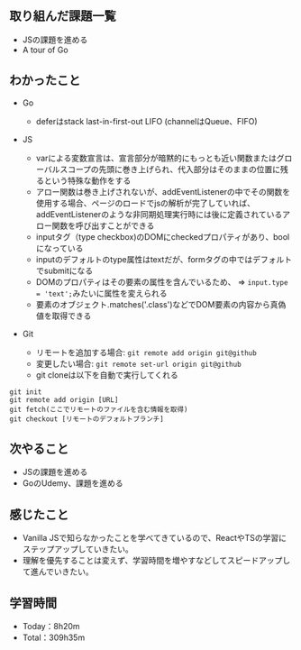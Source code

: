 ## 取り組んだ課題一覧
- JSの課題を進める
- A tour of Go

## わかったこと
- Go
  - deferはstack last-in-first-out LIFO (channelはQueue、FIFO)
 
- JS
  - varによる変数宣言は、宣言部分が暗黙的にもっとも近い関数またはグローバルスコープの先頭に巻き上げられ、代入部分はそのままの位置に残るという特殊な動作をする
  - アロー関数は巻き上げされないが、addEventListenerの中でその関数を使用する場合、ページのロードでjsの解析が完了していれば、addEventListenerのような非同期処理実行時には後に定義されているアロー関数を呼び出すことができる
  - inputタグ（type checkbox)のDOMにcheckedプロパティがあり、boolになっている
  - inputのデフォルトのtype属性はtextだが、formタグの中ではデフォルトでsubmitになる
  - DOMのプロパティはその要素の属性を含んでいるため、 => `input.type = 'text';`みたいに属性を変えられる
  - 要素のオブジェクト.matches('.class')などでDOM要素の内容から真偽値を取得できる

- Git
  - リモートを追加する場合: `git remote add origin git@github`
  - 変更したい場合: `git remote set-url origin git@github`
  - git cloneは以下を自動で実行してくれる
```
git init
git remote add origin [URL]
git fetch(ここでリモートのファイルを含む情報を取得)
git checkout [リモートのデフォルトブランチ]
```
 
## 次やること
- JSの課題を進める
- GoのUdemy、課題を進める

## 感じたこと
- Vanilla JSで知らなかったことを学べてきているので、ReactやTSの学習にステップアップしていきたい。
- 理解を優先することは変えず、学習時間を増やすなどしてスピードアップして進んでいきたい。

## 学習時間　
- Today：8h20m
- Total：309h35m
